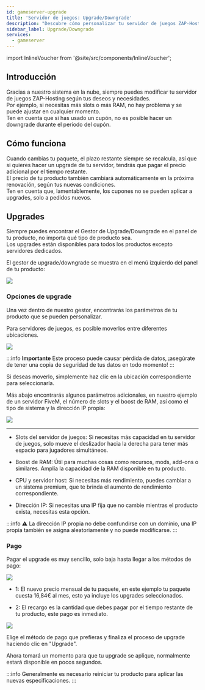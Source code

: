 ```yaml
---
id: gameserver-upgrade
title: 'Servidor de juegos: Upgrade/Downgrade'
description: "Descubre cómo personalizar tu servidor de juegos ZAP-Hosting para mejor rendimiento y flexibilidad → Aprende más ahora"
sidebar_label: Upgrade/Downgrade
services:
  - gameserver
---
```


import InlineVoucher from '@site/src/components/InlineVoucher';

<InlineVoucher />

## Introducción

Gracias a nuestro sistema en la nube, siempre puedes modificar tu servidor de juegos ZAP-Hosting según tus deseos y necesidades.  
Por ejemplo, si necesitas más slots o más RAM, no hay problema y se puede ajustar en cualquier momento.  
Ten en cuenta que si has usado un cupón, no es posible hacer un downgrade durante el periodo del cupón.

## Cómo funciona

Cuando cambias tu paquete, el plazo restante siempre se recalcula, así que si quieres hacer un upgrade de tu servidor, tendrás que pagar el precio adicional por el tiempo restante.  
El precio de tu producto también cambiará automáticamente en la próxima renovación, según tus nuevas condiciones.  
Ten en cuenta que, lamentablemente, los cupones no se pueden aplicar a upgrades, solo a pedidos nuevos.

## Upgrades

Siempre puedes encontrar el Gestor de Upgrade/Downgrade en el panel de tu producto, no importa qué tipo de producto sea.  
Los upgrades están disponibles para todos los productos excepto servidores dedicados.

El gestor de upgrade/downgrade se muestra en el menú izquierdo del panel de tu producto:

![](https://screensaver01.zap-hosting.com/index.php/s/f9z7xyEpB55ZZ52/preview)

### Opciones de upgrade

Una vez dentro de nuestro gestor, encontrarás los parámetros de tu producto que se pueden personalizar.

Para servidores de juegos, es posible moverlos entre diferentes ubicaciones.

![](https://screensaver01.zap-hosting.com/index.php/s/tW3sbKxSszQpb8a/preview)

:::info
**Importante** Este proceso puede causar pérdida de datos, ¡asegúrate de tener una copia de seguridad de tus datos en todo momento!
:::

Si deseas moverlo, simplemente haz clic en la ubicación correspondiente para seleccionarla.

Más abajo encontrarás algunos parámetros adicionales, en nuestro ejemplo de un servidor FiveM, el número de slots y el boost de RAM, así como el tipo de sistema y la dirección IP propia:

![](https://screensaver01.zap-hosting.com/index.php/s/eb5FsMSdwJszjWK/preview)

*** 

* Slots del servidor de juegos: Si necesitas más capacidad en tu servidor de juegos, solo mueve el deslizador hacia la derecha para tener más espacio para jugadores simultáneos.

* Boost de RAM: Útil para muchas cosas como recursos, mods, add-ons o similares. Amplía la capacidad de la RAM disponible en tu producto.

* CPU y servidor host: Si necesitas más rendimiento, puedes cambiar a un sistema premium, que te brinda el aumento de rendimiento correspondiente.

* Dirección IP: Si necesitas una IP fija que no cambie mientras el producto exista, necesitas esta opción.

:::info
⚠ La dirección IP propia no debe confundirse con un dominio, una IP propia también se asigna aleatoriamente y no puede modificarse.
:::

### Pago

Pagar el upgrade es muy sencillo, solo baja hasta llegar a los métodos de pago:

![](https://screensaver01.zap-hosting.com/index.php/s/PFsBtsMr7iyRadf/preview)

* 1: El nuevo precio mensual de tu paquete, en este ejemplo tu paquete cuesta 16,84€ al mes, esto ya incluye los upgrades seleccionados.

* 2: El recargo es la cantidad que debes pagar por el tiempo restante de tu producto, este pago es inmediato.

![](https://screensaver01.zap-hosting.com/index.php/s/XtyJ6X4jjfz3AEY/preview)

Elige el método de pago que prefieras y finaliza el proceso de upgrade haciendo clic en "Upgrade".

Ahora tomará un momento para que tu upgrade se aplique, normalmente estará disponible en pocos segundos.

:::info
Generalmente es necesario reiniciar tu producto para aplicar las nuevas especificaciones.
:::

<InlineVoucher />